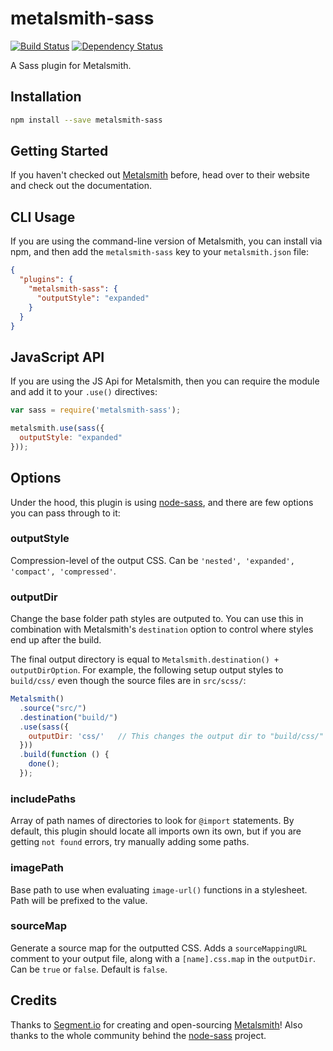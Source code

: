 metalsmith-sass
===============

[![Build Status](https://travis-ci.org/stevenschobert/metalsmith-sass.svg?branch=master)](https://travis-ci.org/stevenschobert/metalsmith-sass)
[![Dependency Status](https://gemnasium.com/stevenschobert/metalsmith-sass.svg)](https://gemnasium.com/stevenschobert/metalsmith-sass)

A Sass plugin for Metalsmith.

## Installation

```sh
npm install --save metalsmith-sass
```

## Getting Started

If you haven't checked out [Metalsmith](http://metalsmith.io/) before, head over to their website and check out the
documentation.

## CLI Usage

If you are using the command-line version of Metalsmith, you can install via npm, and then add the
`metalsmith-sass` key to your `metalsmith.json` file:

```json
{
  "plugins": {
    "metalsmith-sass": {
      "outputStyle": "expanded"
    }
  }
}
```

## JavaScript API

If you are using the JS Api for Metalsmith, then you can require the module and add it to your
`.use()` directives:

```js
var sass = require('metalsmith-sass');

metalsmith.use(sass({
  outputStyle: "expanded"
}));
```

## Options

Under the hood, this plugin is using [node-sass](https://github.com/andrew/node-sass), and there are
few options you can pass through to it:


### outputStyle

Compression-level of the output CSS. Can be `'nested', 'expanded', 'compact', 'compressed'`.

### outputDir

Change the base folder path styles are outputed to. You can use this in combination with
Metalsmith's `destination` option to control where styles end up after the build.

The final output directory is equal to `Metalsmith.destination() + outputDirOption`. For example,
the following setup output styles to `build/css/` even though the source files are in `src/scss/`:

```js
Metalsmith()
  .source("src/")
  .destination("build/")
  .use(sass({
    outputDir: 'css/'   // This changes the output dir to "build/css/" instead of "build/scss/"
  }))
  .build(function () {
    done();
  });
```

### includePaths

Array of path names of directories to look for `@import` statements. By default, this plugin should locate
all imports own its own, but if you are getting `not found` errors, try manually adding some paths.

### imagePath

Base path to use when evaluating `image-url()` functions in a stylesheet. Path will be prefixed to
the value.

### sourceMap

Generate a source map for the outputted CSS. Adds a `sourceMappingURL` comment to your output file, along with a `[name].css.map` in the `outputDir`. Can be `true` or `false`. Default is `false`.

## Credits

Thanks to [Segment.io](http://github.com/segmentio) for creating and open-sourcing
[Metalsmith](https://github.com/segmentio/metalsmith)! Also thanks to the whole community behind
the [node-sass](https://github.com/andrew/node-sass) project.
